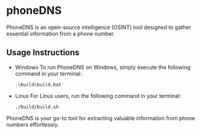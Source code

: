 # phoneDNS
PhoneDNS is an open-source intelligence (OSINT) tool designed to gather essential information from a phone number.

## Usage Instructions
- Windows
  To run PhoneDNS on Windows, simply execute the following command in your terminal: 
  ```
  .\build\build.bat
  ```

- Linux
  For Linux users, run the following command in your terminal:
  ```
  ./build/build.sh
  ```


PhoneDNS is your go-to tool for extracting valuable information from phone numbers effortlessly.